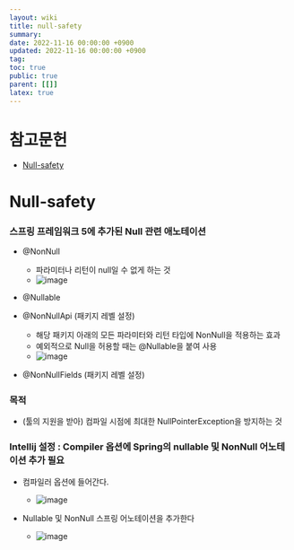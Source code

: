 ```yaml
---
layout: wiki
title: null-safety
summary:
date: 2022-11-16 00:00:00 +0900
updated: 2022-11-16 00:00:00 +0900
tag: 
toc: true
public: true
parent: [[]]
latex: true
---
```


# 참고문헌

- [Null-safety](https://www.inflearn.com/course/spring-framework_core/unit/15529)

# Null-safety
### 스프링 프레임워크 5에 추가된 Null 관련 애노테이션

- @NonNull
  - 파라미터나 리턴이 null일 수 없게 하는 것
  - ![image](https://user-images.githubusercontent.com/114462413/202196758-f662b0f0-b892-43d0-9ee2-1f162ae2b078.png)

- @Nullable
- @NonNullApi (패키지 레벨 설정)
  - 해당 패키지 아래의 모든 파라미터와 리턴 타입에 NonNull을 적용하는 효과
  - 예외적으로 Null을 허용할 때는 @Nullable을 붙여 사용
  - ![image](https://user-images.githubusercontent.com/114462413/202198289-4ddc3f47-1b72-487c-a5b8-bde9191c6047.png)

- @NonNullFields (패키지 레벨 설정)
### 목적
- (툴의 지원을 받아) 컴파일 시점에 최대한 NullPointerException을 방지하는 것

### Intellij 설정 : Compiler 옵션에 Spring의 nullable 및 NonNull 어노테이션 추가 필요
- 컴파일러 옵션에 들어간다.
  - ![image](https://user-images.githubusercontent.com/114462413/202197569-324c9b95-67c1-402a-83cc-33ab852288cc.png)

- Nullable 및 NonNull 스프링 어노테이션을 추가한다
  - ![image](https://user-images.githubusercontent.com/114462413/202197804-4dd3a97c-7927-4475-bb63-b9646f090d0f.png)


